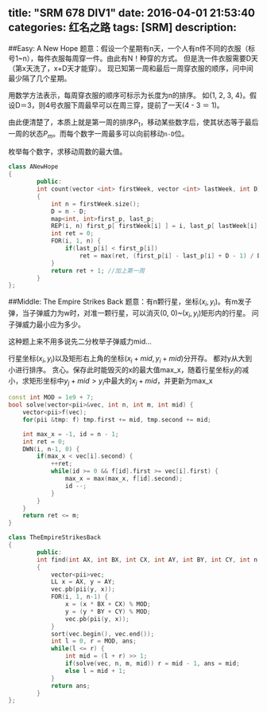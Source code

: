 title: "SRM 678 DIV1"
date: 2016-04-01 21:53:40
categories: 红名之路
tags: [SRM]
description: 
---

##Easy: A New Hope
题意：假设一个星期有n天，一个人有n件不同的衣服（标号1~n），每件衣服每周穿一件。由此有N！种穿的方式。
但是洗一件衣服需要D天（第x天洗了，x+D天才能穿）。
现已知第一周和最后一周穿衣服的顺序，问中间最少隔了几个星期。

<!--more-->
用数学方法表示，每周穿衣服的顺序可标示为长度为n的排序。
如{1, 2, 3, 4}。假设D＝3，则4号衣服下周最早可以在周三穿，提前了一天(4 - 3 ＝ 1)。

由此便清楚了，本质上就是第一周的排序$P_1$，移动某些数字后，使其状态等于最后一周的状态$P_m$。而每个数字一周最多可以向前移动`n-D`位。

枚举每个数字，求移动周数的最大值。

```c++
class ANewHope
{
        public:
        int count(vector <int> firstWeek, vector <int> lastWeek, int D)
        {
            int n = firstWeek.size();
            D = n - D;
            map<int, int>first_p, last_p;
            REP(i, n) first_p[ firstWeek[i] ] = i, last_p[ lastWeek[i] ] = i;
            int ret = 0;
            FOR(i, 1, n) {
                if(last_p[i] < first_p[i]) 
                    ret = max(ret, (first_p[i] - last_p[i] + D - 1) / D);//上取整
            }
            return ret + 1; //加上第一周
        }
};

```

##Middle: The Empire Strikes Back
题意：有n颗行星，坐标$(x_i, y_i)$。有m发子弹，当子弹威力为w时，对准一颗行星，可以消灭(0, 0)~$(x_i, y_i)$矩形内的行星。
问子弹威力最小应为多少。

这种题上来不用多说先二分枚举子弹威力mid...

行星坐标$(x_i, y_i)$以及矩形右上角的坐标$(x_i+mid, y_i+mid)$分开存。
都对y从大到小进行排序。
贪心。保存此时能毁灭的x的最大值max_x，随着行星坐标$y_i$的减小，求矩形坐标中$y_j+mid > y_i$中最大的$x_j+mid$，并更新为max_x

```c++
const int MOD = 1e9 + 7;
bool solve(vector<pii>&vec, int n, int m, int mid) {
    vector<pii>f(vec);
    for(pii &tmp: f) tmp.first += mid, tmp.second += mid;

    int max_x = -1, id = n - 1;
    int ret = 0;
    DWN(i, n-1, 0) {
        if(max_x < vec[i].second) {
            ++ret;
            while(id >= 0 && f[id].first >= vec[i].first) {
                max_x = max(max_x, f[id].second);
                id --;
            }
        }
    }
    return ret <= m;
}

class TheEmpireStrikesBack
{
        public:
        int find(int AX, int BX, int CX, int AY, int BY, int CY, int n, int m)
        {
            vector<pii>vec;
            LL x = AX, y = AY;
            vec.pb(pii(y, x));
            FOR(i, 1, n-1) {
                x = (x * BX + CX) % MOD;
                y = (y * BY + CY) % MOD;
                vec.pb(pii(y, x));
            }
            sort(vec.begin(), vec.end());
            int l = 0, r = MOD, ans;
            while(l <= r) {
                int mid = (l + r) >> 1;
                if(solve(vec, n, m, mid)) r = mid - 1, ans = mid;
                else l = mid + 1;
            }
            return ans;
        }
};
```

